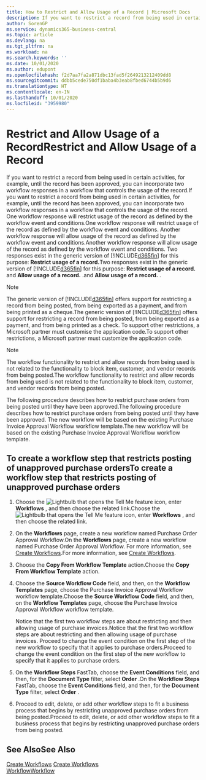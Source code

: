 ```yaml
---
title: How to Restrict and Allow Usage of a Record | Microsoft Docs
description: If you want to restrict a record from being used in certain activities, for example, until the record has been approved, you can incorporate two workflow responses in a workflow that controls the usage of the record.
author: SorenGP
ms.service: dynamics365-business-central
ms.topic: article
ms.devlang: na
ms.tgt_pltfrm: na
ms.workload: na
ms.search.keywords: ''
ms.date: 10/01/2020
ms.author: edupont
ms.openlocfilehash: f2d7aa7fa2a871dbc13fad5f2649213212409dd8
ms.sourcegitcommit: ddbb5cede750df1baba4b3eab8fbed6744b5b9d6
ms.translationtype: HT
ms.contentlocale: en-IN
ms.lasthandoff: 10/01/2020
ms.locfileid: "3959980"
---
```

# <a name="restrict-and-allow-usage-of-a-record"></a><span data-ttu-id="2baf7-103">Restrict and Allow Usage of a Record</span><span class="sxs-lookup"><span data-stu-id="2baf7-103">Restrict and Allow Usage of a Record</span></span>
<span data-ttu-id="2baf7-104">If you want to restrict a record from being used in certain activities, for example, until the record has been approved, you can incorporate two workflow responses in a workflow that controls the usage of the record.</span><span class="sxs-lookup"><span data-stu-id="2baf7-104">If you want to restrict a record from being used in certain activities, for example, until the record has been approved, you can incorporate two workflow responses in a workflow that controls the usage of the record.</span></span> <span data-ttu-id="2baf7-105">One workflow response will restrict usage of the record as defined by the workflow event and conditions.</span><span class="sxs-lookup"><span data-stu-id="2baf7-105">One workflow response will restrict usage of the record as defined by the workflow event and conditions.</span></span> <span data-ttu-id="2baf7-106">Another workflow response will allow usage of the record as defined by the workflow event and conditions.</span><span class="sxs-lookup"><span data-stu-id="2baf7-106">Another workflow response will allow usage of the record as defined by the workflow event and conditions.</span></span> <span data-ttu-id="2baf7-107">Two responses exist in the generic version of [!INCLUDE[d365fin](includes/d365fin_md.md)] for this purpose: **Restrict usage of a record.**</span><span class="sxs-lookup"><span data-stu-id="2baf7-107">Two responses exist in the generic version of [!INCLUDE[d365fin](includes/d365fin_md.md)] for this purpose: **Restrict usage of a record.**</span></span> <span data-ttu-id="2baf7-108">and **Allow usage of a record.** .</span><span class="sxs-lookup"><span data-stu-id="2baf7-108">and **Allow usage of a record.** .</span></span>

> [!NOTE]  
>  <span data-ttu-id="2baf7-109">The generic version of [!INCLUDE[d365fin](includes/d365fin_md.md)] offers support for restricting a record from being posted, from being exported as a payment, and from being printed as a cheque.</span><span class="sxs-lookup"><span data-stu-id="2baf7-109">The generic version of [!INCLUDE[d365fin](includes/d365fin_md.md)] offers support for restricting a record from being posted, from being exported as a payment, and from being printed as a check.</span></span> <span data-ttu-id="2baf7-110">To support other restrictions, a Microsoft partner must customise the application code.</span><span class="sxs-lookup"><span data-stu-id="2baf7-110">To support other restrictions, a Microsoft partner must customize the application code.</span></span>  

> [!NOTE]  
>  <span data-ttu-id="2baf7-111">The workflow functionality to restrict and allow records from being used is not related to the functionality to block item, customer, and vendor records from being posted.</span><span class="sxs-lookup"><span data-stu-id="2baf7-111">The workflow functionality to restrict and allow records from being used is not related to the functionality to block item, customer, and vendor records from being posted.</span></span>

<span data-ttu-id="2baf7-112">The following procedure describes how to restrict purchase orders from being posted until they have been approved.</span><span class="sxs-lookup"><span data-stu-id="2baf7-112">The following procedure describes how to restrict purchase orders from being posted until they have been approved.</span></span> <span data-ttu-id="2baf7-113">The new workflow will be based on the existing Purchase Invoice Approval Workflow workflow template.</span><span class="sxs-lookup"><span data-stu-id="2baf7-113">The new workflow will be based on the existing Purchase Invoice Approval Workflow workflow template.</span></span>  

## <a name="to-create-a-workflow-step-that-restricts-posting-of-unapproved-purchase-orders"></a><span data-ttu-id="2baf7-114">To create a workflow step that restricts posting of unapproved purchase orders</span><span class="sxs-lookup"><span data-stu-id="2baf7-114">To create a workflow step that restricts posting of unapproved purchase orders</span></span>  
1. <span data-ttu-id="2baf7-115">Choose the ![Lightbulb that opens the Tell Me feature](media/ui-search/search_small.png "Tell me what you want to do") icon, enter **Workflows** , and then choose the related link.</span><span class="sxs-lookup"><span data-stu-id="2baf7-115">Choose the ![Lightbulb that opens the Tell Me feature](media/ui-search/search_small.png "Tell me what you want to do") icon, enter **Workflows** , and then choose the related link.</span></span>  
2. <span data-ttu-id="2baf7-116">On the **Workflows** page, create a new workflow named Purchase Order Approval Workflow.</span><span class="sxs-lookup"><span data-stu-id="2baf7-116">On the **Workflows** page, create a new workflow named Purchase Order Approval Workflow.</span></span> <span data-ttu-id="2baf7-117">For more information, see [Create Workflows](across-how-to-create-workflows.md).</span><span class="sxs-lookup"><span data-stu-id="2baf7-117">For more information, see [Create Workflows](across-how-to-create-workflows.md).</span></span>  
3. <span data-ttu-id="2baf7-118">Choose the **Copy From Workflow Template** action.</span><span class="sxs-lookup"><span data-stu-id="2baf7-118">Choose the **Copy From Workflow Template** action.</span></span>  
4. <span data-ttu-id="2baf7-119">Choose the **Source Workflow Code** field, and then, on the **Workflow Templates** page, choose the Purchase Invoice Approval Workflow workflow template.</span><span class="sxs-lookup"><span data-stu-id="2baf7-119">Choose the **Source Workflow Code** field, and then, on the **Workflow Templates** page, choose the Purchase Invoice Approval Workflow workflow template.</span></span>  

     <span data-ttu-id="2baf7-120">Notice that the first two workflow steps are about restricting and then allowing usage of purchase invoices.</span><span class="sxs-lookup"><span data-stu-id="2baf7-120">Notice that the first two workflow steps are about restricting and then allowing usage of purchase invoices.</span></span> <span data-ttu-id="2baf7-121">Proceed to change the event condition on the first step of the new workflow to specify that it applies to purchase orders.</span><span class="sxs-lookup"><span data-stu-id="2baf7-121">Proceed to change the event condition on the first step of the new workflow to specify that it applies to purchase orders.</span></span>  
5. <span data-ttu-id="2baf7-122">On the **Workflow Steps** FastTab, choose the **Event Conditions** field, and then, for the **Document Type** filter, select **Order** .</span><span class="sxs-lookup"><span data-stu-id="2baf7-122">On the **Workflow Steps** FastTab, choose the **Event Conditions** field, and then, for the **Document Type** filter, select **Order** .</span></span>  
6. <span data-ttu-id="2baf7-123">Proceed to edit, delete, or add other workflow steps to fit a business process that begins by restricting unapproved purchase orders from being posted.</span><span class="sxs-lookup"><span data-stu-id="2baf7-123">Proceed to edit, delete, or add other workflow steps to fit a business process that begins by restricting unapproved purchase orders from being posted.</span></span>  

## <a name="see-also"></a><span data-ttu-id="2baf7-124">See Also</span><span class="sxs-lookup"><span data-stu-id="2baf7-124">See Also</span></span>  
<span data-ttu-id="2baf7-125">[Create Workflows](across-how-to-create-workflows.md) </span><span class="sxs-lookup"><span data-stu-id="2baf7-125">[Create Workflows](across-how-to-create-workflows.md) </span></span>  
[<span data-ttu-id="2baf7-126">Workflow</span><span class="sxs-lookup"><span data-stu-id="2baf7-126">Workflow</span></span>](across-workflow.md)   
